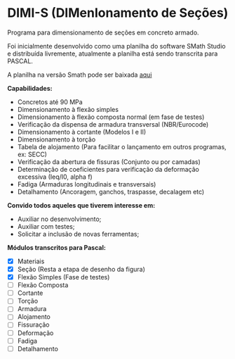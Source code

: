 # DIMI-S (DIMenIonamento de Seções)
Programa para dimensionamento de seções em concreto armado.

Foi inicialmente desenvolvido como uma planilha do software SMath Studio e distribuída livremente, atualmente a planilha está sendo transcrita para PASCAL.

A planilha na versão Smath pode ser baixada [aqui](https://github.com/hildebrandopsj/DIMIS/raw/main/Execut%C3%A1veis/DIMIS-Smath%20Studio.zip) 

**Capabilidades:**
- Concretos até 90 MPa
- Dimensionamento à flexão simples
- Dimensionamento à flexão composta normal (em fase de testes)
- Verificação da dispensa de armadura transversal (NBR/Eurocode)
- Dimensionamento à cortante (Modelos I e II)
- Dimensionamento à torção
- Tabela de alojamento (Para facilitar o lançamento em outros programas, ex: SECC)
- Verificação da abertura de fissuras (Conjunto ou por camadas)
- Determinação de coeficientes para verificação da deformação excessiva (Ieq/I0, alpha f)
- Fadiga (Armaduras longitudinais e transversais)
- Detalhamento (Ancoragem, ganchos, traspasse, decalagem etc)

**Convido todos aqueles que tiverem interesse em:**
- Auxiliar no desenvolvimento;
- Auxiliar com testes;
- Solicitar a inclusão de novas ferramentas;

**Módulos transcritos para Pascal:**
- [X] Materiais
- [X] Seção (Resta a etapa de desenho da figura)
- [X] Flexão Simples (Fase de testes)
- [ ] Flexão Composta
- [ ] Cortante
- [ ] Torção
- [ ] Armadura
- [ ] Alojamento
- [ ] Fissuração
- [ ] Deformação
- [ ] Fadiga
- [ ] Detalhamento
